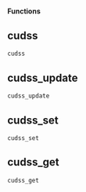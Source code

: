 #### Functions

## cudss

```@docs
cudss
```

## cudss_update

```@docs
cudss_update
```

## cudss_set

```@docs
cudss_set
```

## cudss_get

```@docs
cudss_get
```
